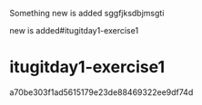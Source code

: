 
Something new is added
sggfjksdbjmsgti

new is added#itugitday1-exercise1

# itugitday1-exercise1
 a70be303f1ad5615179e23de88469322ee9df74d

